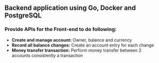 ## Backend application using Go, Docker and PostgreSQL
### Provide APIs for the Front-end to do following:
* **Create and manage account:** Owner, balance and currency
* **Record all balance changes:** Create an account entry for each change
* **Money transfer transaction:** Perform money transfer between 2 accounts consistently a transaction
